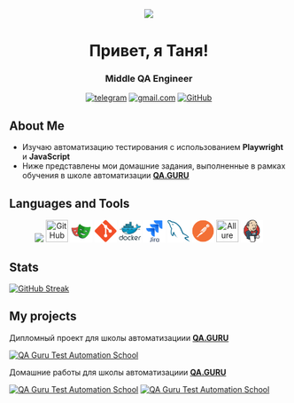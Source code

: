<div id="header" align="center">
<img src="https://media.giphy.com/media/v1.Y2lkPTc5MGI3NjExM3NzNmZ1bnRrdnkyMnl4aTc4enU2Ym5iZXdtbjB1NnR5ZjAyZDE5NiZlcD12MV9pbnRlcm5hbF9naWZfYnlfaWQmY3Q9cw/KzJkzjggfGN5Py6nkT/giphy.gif" width="100"/>
</div>

<h1 align="center">Привет, я Таня!</h1>
<h3 align="center">Middle QA Engineer</h3>

<p align="center">
<a href="https://t.me/tailed_question" target="_blank"><img alt="telegram" src="https://img.shields.io/badge/Telegram-26A5E4.svg?style=flat-square&logo=telegram&logoColor=white" height="20"></a>
<a href="mailto:tailed.question@gmail.com" target="_blank"><img alt="gmail.com" src="https://img.shields.io/badge/Gmail-%23FF0000.svg?&style=flat-square&logo=gmail&logoColor=white" height="20"></a>
<a href="https://github.com/PastRecall" target="_blank"><img alt="GitHub" src="https://img.shields.io/badge/-GitHub-181717?style=flat-square&logo=GitHub&logoColor=white" height="20"></a> 
</p>

## About Me
- Изучаю автоматизацию тестирования с использованием **Playwright** и **JavaScript**
- Ниже представлены мои домашние задания, выполненные в рамках обучения в школе автоматизации [**QA.GURU**](https://qa.guru/)

## Languages and Tools
<p align="center">
  <img src="https://i.giphy.com/media/v1.Y2lkPTc5MGI3NjExY2hhc3JqaDgyN3JibTdnaG5najE5bGthcWw3YWpiZmtjNDNyNW9leCZlcD12MV9pbnRlcm5hbF9naWZfYnlfaWQmY3Q9Zw/SvFocn0wNMx0iv2rYz/giphy.gif" width="40"/>
  <img src="https://i.giphy.com/media/v1.Y2lkPTc5MGI3NjExMDdrcXF4am14YWVxeGp4MnJmMThjOThpcjQ5Zm50bXc3dHRyaXY5ZCZlcD12MV9pbnRlcm5hbF9naWZfYnlfaWQmY3Q9Zw/du3J3cXyzhj75IOgvA/giphy.gif" title="GitHub" **alt="GitHub" width="40" height="40"/>
  <img src="https://github.com/devicons/devicon/blob/master/icons/playwright/playwright-original.svg" title="Playwright" **alt="Playwright" width="40" height="40"/>
  <img src="https://github.com/devicons/devicon/blob/master/icons/git/git-original.svg" title="Git" **alt="Git" width="40" height="40"/>
  <img src="https://github.com/devicons/devicon/blob/master/icons/docker/docker-original-wordmark.svg" title="Docker" **alt="Docker" width="40" height="40"/>
  <img src="https://github.com/devicons/devicon/blob/master/icons/jira/jira-original-wordmark.svg" title="Jira" **alt="Jira" width="40" height="40"/>
  <img src="https://github.com/devicons/devicon/blob/master/icons/mysql/mysql-original.svg" title="MySql" **alt="MySq" width="40" height="40"/>
  <img src="https://github.com/devicons/devicon/blob/master/icons/postman/postman-original.svg" title="Postman" **alt="Postman" width="40" height="40"/>
  <img src="https://github.com/allure-framework/allure2/blob/main/.idea/icon.png" title="Allure Report" **alt="Allure Report" width="40" height="40"/>
  <img src="https://github.com/devicons/devicon/blob/master/icons/jenkins/jenkins-original.svg" title="Jenkins" **alt="Jenkins" width="40" height="40"/>
</p>

## Stats
[![GitHub Streak](http://github-readme-streak-stats.herokuapp.com?user=PastRecall&theme=dracula&hide_border=%D0%9B%D0%9E%D0%96%D0%AC&locale=ru&short_numbers=%D0%9B%D0%9E%D0%96%D0%AC&date_format=n%2Fj%5B%2FY%5D&card_width=1000)](https://git.io/streak-stats)

## My projects
Дипломный проект для школы автоматизациии [**QA.GURU**](https://qa.guru/)

[![QA Guru Test Automation School](https://github-readme-stats.vercel.app/api/pin/?username=PastRecall&repo=finalproject&show_icons=true&theme=dracula)](https://github.com/PastRecall/finalproject)

Домашние работы для школы автоматизациии [**QA.GURU**](https://qa.guru/)

[![QA Guru Test Automation School](https://github-readme-stats.vercel.app/api/pin/?username=PastRecall&repo=academybugs&show_icons=true&theme=dracula)](https://github.com/PastRecall/academybugs)
[![QA Guru Test Automation School](https://github-readme-stats.vercel.app/api/pin/?username=PastRecall&repo=apichallenges&show_icons=true&theme=dracula)](https://github.com/PastRecall/apichallenges)



